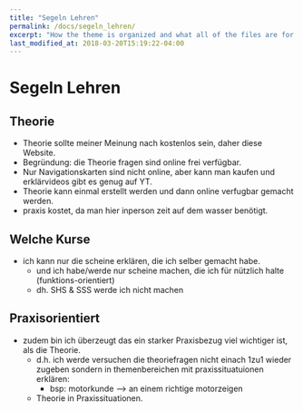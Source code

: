 ```yaml
---
title: "Segeln Lehren"
permalink: /docs/segeln_lehren/
excerpt: "How the theme is organized and what all of the files are for."
last_modified_at: 2018-03-20T15:19:22-04:00
---
```

# Segeln Lehren
## Theorie
- Theorie sollte meiner Meinung nach kostenlos sein, daher diese Website.
- Begründung: die Theorie fragen sind online frei verfügbar.
- Nur Navigationskarten sind nicht online, aber kann man kaufen und erklärvideos gibt es genug auf YT.
- Theorie kann einmal erstellt werden und dann online verfugbar gemacht werden.
- praxis kostet, da man hier inperson zeit auf dem wasser benötigt.

## Welche Kurse 
- ich kann nur die scheine erklären, die ich selber gemacht habe.
  - und ich habe/werde nur scheine machen, die ich für nützlich halte (funktions-orientiert)
  - dh. SHS & SSS werde ich nicht machen

## Praxisorientiert
- zudem bin ich überzeugt das ein starker Praxisbezug viel wichtiger ist, als die Theorie.
  - d.h. ich werde versuchen die theoriefragen nicht einach 1zu1 wieder zugeben sondern in themenbereichen mit praxissituatuionen erklären:
    - bsp: motorkunde --> an einem richtige motorzeigen
  - Theorie in Praxissituationen.